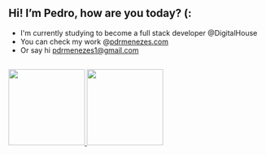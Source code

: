 ## Hi! I’m Pedro, how are you today? (:
- I'm currently studying to become a full stack developer @DigitalHouse
- You can check my work @<a href="https://www.pdrmenezes.com">pdrmenezes.com</a>
- Or say hi pdrmenezes1@gmail.com

##

<div>
  <a href="https://github.com/pdrmenezes">
  <img height="150em" src="https://github-readme-stats.vercel.app/api?username=pdrmenezes&show_icons=true&theme=nord&include_all_commits=true&count_private=true"/>
  <img height="150em" src="https://github-readme-stats.vercel.app/api/top-langs/?username=pdrmenezes&layout=compact&langs_count=7&theme=nord"/>
</div>
